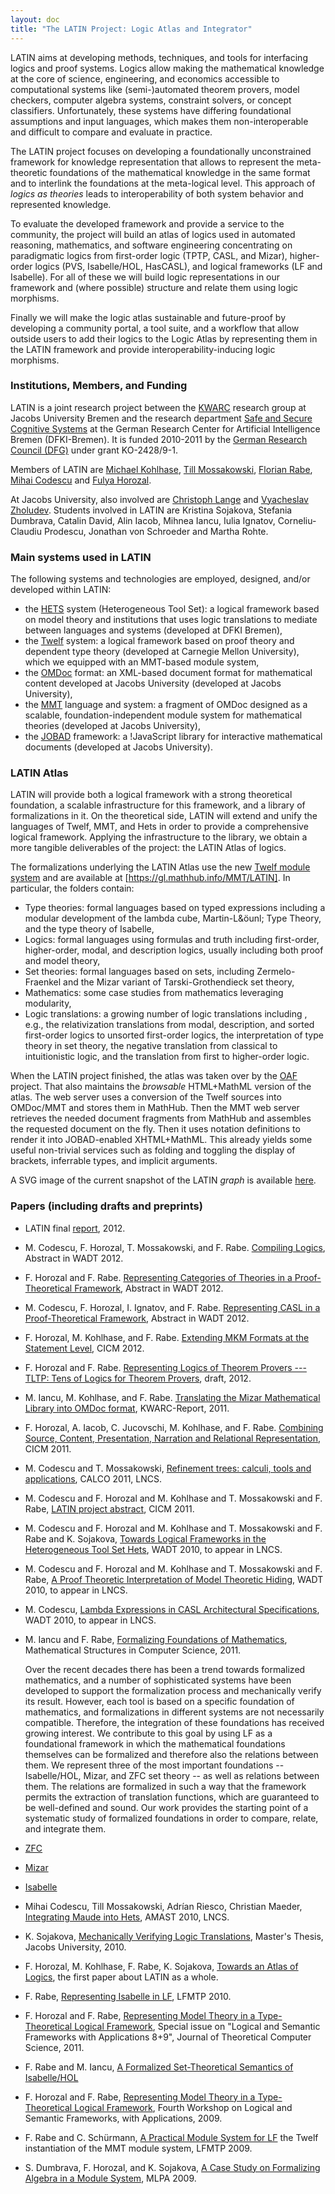 ```yaml
---
layout: doc
title: "The LATIN Project: Logic Atlas and Integrator"
---
```


LATIN aims at developing methods, techniques, and tools for interfacing logics and proof
systems. Logics allow making the mathematical knowledge at the core of science,
engineering, and economics accessible to computational systems like (semi-)automated
theorem provers, model checkers, computer algebra systems, constraint solvers, or concept
classifiers. Unfortunately, these systems have differing foundational assumptions and
input languages, which makes them non-interoperable and difficult to compare and evaluate
in practice.

The LATIN project focuses on developing a foundationally unconstrained framework for
knowledge representation that allows to represent the meta-theoretic foundations of the
mathematical knowledge in the same format and to interlink the foundations at the
meta-logical level. This approach of *logics as theories* leads to interoperability
of both system behavior and represented knowledge.

To evaluate the developed framework and provide a service to the community, the project
will build an atlas of logics used in automated reasoning, mathematics, and software
engineering concentrating on paradigmatic logics from first-order logic (TPTP, CASL, and
Mizar), higher-order logics (PVS, Isabelle/HOL, HasCASL), and logical frameworks (LF and
Isabelle). For all of these we will build logic representations in our framework and
(where possible) structure and relate them using logic morphisms.

Finally we will make the logic atlas sustainable and future-proof by developing a
community portal, a tool suite, and a workflow that allow outside users to add their
logics to the Logic Atlas by representing them in the LATIN framework and provide
interoperability-inducing logic morphisms.

### Institutions, Members, and Funding

LATIN is a joint research project between the [KWARC](https://kwarc.info/) research group at Jacobs University Bremen and the research department [Safe and Secure Cognitive Systems](http://www.dfki.de/sks) at the German Research Center for Artificial Intelligence Bremen (DFKI-Bremen). It is funded 2010-2011 by the [German Research Council (DFG)](https://www.dfg.de) under grant KO-2428/9-1.

Members of LATIN are [Michael Kohlhase](http://kwarc.info/kohlhase), [Till Mossakowski](http://www.informatik.uni-bremen.de/~till/), [Florian Rabe](http://kwarc.info/frabe/), [Mihai Codescu](http://www.dfki.de/web/forschung/sks/mitarbeiter/base_view?uid=mico01) and [Fulya Horozal](http://kwarc.info/fhorozal/).

At Jacobs University, also involved are [Christoph Lange](http://kwarc.info/clange/) and [Vyacheslav Zholudev](http://kwarc.info/vzholudev/). Students involved in LATIN are Kristina Sojakova, Stefania Dumbrava, Catalin David, Alin Iacob, Mihnea Iancu, Iulia Ignatov, Corneliu-Claudiu Prodescu, Jonathan von Schroeder and Martha Rohte.

### Main systems used in LATIN

The following systems and technologies are employed, designed, and/or developed within LATIN:

 * the [HETS](http://www.informatik.uni-bremen.de/agbkb/forschung/formal_methods/CoFI/hets/index_e.htm) system (Heterogeneous Tool Set): a logical framework based on model theory and institutions that uses logic translations to mediate between languages and systems (developed at DFKI Bremen),
 * the [Twelf](http://twelf.plparty.org/wiki/Main_Page) system: a logical framework based on proof theory and dependent type theory (developed at Carnegie Mellon University), which we equipped with an MMT-based module system,
 * the [OMDoc](https://omdoc.org) format: an XML-based document format for mathematical content developed at Jacobs University (developed at Jacobs University),
 * the [MMT](https://uniformal.github.io) language and system: a fragment of OMDoc designed as a scalable, foundation-independent module system for mathematical theories (developed at Jacobs University),
 * the [JOBAD](https://jomdoc.omdoc.org/wiki/JOBAD) framework: a !JavaScript library for interactive mathematical documents (developed at Jacobs University).

### LATIN Atlas

LATIN will provide both a logical framework with a strong theoretical foundation, a scalable infrastructure for this framework, and a library of formalizations in it. On the theoretical side, LATIN will extend and unify the languages of Twelf, MMT, and Hets in order to provide a comprehensive logical framework. Applying the infrastructure to the library, we obtain a more tangible deliverables of the project: the LATIN Atlas of logics.

The formalizations underlying the LATIN Atlas use the new [Twelf module system](http://www.twelf.org/mod/) and are available at [https://gl.mathhub.info/MMT/LATIN]. In particular, the folders contain:

 * Type theories: formal languages based on typed expressions including a modular development of the lambda cube, Martin-L&öunl; Type Theory, and the type theory of Isabelle,
 * Logics: formal languages using formulas and truth including first-order, higher-order, modal, and description logics, usually including both proof and model theory,
 * Set theories: formal languages based on sets, including Zermelo-Fraenkel and the Mizar variant of Tarski-Grothendieck set theory,
 * Mathematics: some case studies from mathematics leveraging modularity,
 * Logic translations: a growing number of logic translations including , e.g., the relativization translations from modal, description, and sorted first-order logics to unsorted first-order logics, the interpretation of type theory in set theory, the negative translation from classical to intuitionistic logic, and the translation from first to higher-order logic.

When the LATIN project finished, the atlas was taken over by the [OAF](../oaf.html) project.
That also maintains the *browsable* HTML+MathML version of the atlas.
The web server uses a conversion of the Twelf sources into OMDoc/MMT and stores them in MathHub. Then the MMT web server retrieves the needed document fragments from MathHub and assembles the requested document on the fly. Then it uses notation definitions to render it into JOBAD-enabled XHTML+MathML. This already yields some useful non-trivial services such as folding and toggling the display of brackets, inferrable types, and implicit arguments.

A SVG image of the current snapshot of the LATIN *graph* is available [here](docs/latin-graph).

### Papers (including drafts and preprints)

 * LATIN final [report](docs/latin_report.pdf), 2012.

 * M. Codescu, F. Horozal, T. Mossakowski, and F. Rabe. [Compiling Logics](docs/compiling-logics.pdf), Abstract in WADT 2012.

 * F. Horozal and F. Rabe. [Representing Categories of Theories in a Proof-Theoretical Framework](docs/theory-cats_abstract.pdf), Abstract in WADT 2012.

 * M. Codescu, F. Horozal, I. Ignatov, and F. Rabe. [Representing CASL in a Proof-Theoretical Framework](docs/representing-casl.pdf), Abstract in WADT 2012.

 * F. Horozal, M. Kohlhase, and F. Rabe. [Extending MKM Formats at the Statement Level](docs/pragmatic-strict.pdf), CICM 2012.

 * F. Horozal and F. Rabe. [Representing Logics of Theorem Provers --- TLTP: Tens of Logics for Theorem Provers](docs/tltp_draft.pdf), draft, 2012.

 * M. Iancu, M. Kohlhase, and F. Rabe. [Translating the Mizar Mathematical Library into OMDoc format](docs/Mizar2OMDoc-Report.pdf), KWARC-Report, 2011.

 * F. Horozal, A. Iacob, C. Jucovschi, M. Kohlhase, and F. Rabe. [Combining Source, Content, Presentation, Narration and Relational Representation](docs/mar_cicm11.pdf), CICM 2011.

 * M. Codescu and T. Mossakowski, [Refinement trees: calculi, tools and applications](docs/refinement-calco2011.pdf), CALCO 2011, LNCS.
 
 * M. Codescu and F. Horozal and M. Kohlhase and T. Mossakowski and F. Rabe, [LATIN project abstract](docs/latin-abstract_cicm11.pdf), CICM 2011.

 * M. Codescu and F. Horozal and M. Kohlhase and T. Mossakowski and F. Rabe and K. Sojakova, [Towards Logical Frameworks in the Heterogeneous Tool Set Hets](docs/latin-integration_wadt10.pdf), WADT 2010, to appear in LNCS.

 * M. Codescu and F. Horozal and M. Kohlhase and T. Mossakowski and F. Rabe, [A Proof Theoretic Interpretation of Model Theoretic Hiding](docs/latin-hiding_wadt10.pdf), WADT 2010, to appear in LNCS.

 * M. Codescu, [Lambda Expressions in CASL Architectural Specifications](docs/lambda-wadt2010.pdf), WADT 2010, to appear in LNCS.

 * M. Iancu and F. Rabe, [Formalizing Foundations of Mathematics](docs/foundations_mscs10.pdf), Mathematical Structures in Computer Science, 2011.
 
   Over the recent decades there has been a trend towards formalized mathematics, and a number of sophisticated systems have been developed to support the formalization process and mechanically verify its result. However, each tool is based on a specific foundation of mathematics, and formalizations in different systems are not necessarily compatible. Therefore, the integration of these foundations has received growing interest. We contribute to this goal by using LF as a foundational framework in which the mathematical foundations themselves can be formalized and therefore also the relations between them. We represent three of the most important foundations -- Isabelle/HOL, Mizar, and ZFC set theory -- as well as relations between them. The relations are formalized in such a way that the framework permits the extraction of translation functions, which are guaranteed to be well-defined and sound. Our work provides the starting point of a systematic study of formalized foundations in order to compare, relate, and integrate them.

  * [ZFC](http://gl.mathhub.info/MMT/foundations/zfc) 
  * [Mizar](http://gl.mathhub.info/MMT/foundations/zfc) 
  * [Isabelle](http://gl.mathhub.info/MMT/foundations/isabelle) 

 * Mihai Codescu, Till Mossakowski, Adrían Riesco, Christian Maeder, [Integrating Maude into Hets](docs/maude-hets_amast10.pdf), AMAST 2010, LNCS.

 * K. Sojakova, [Mechanically Verifying Logic Translations](http://kwarc.info/frabe/Research/Soj_thesis_10.pdf), Master's Thesis, Jacobs University, 2010.

 * F. Horozal, M. Kohlhase, F. Rabe, K. Sojakova, [Towards an Atlas of Logics](http://kwarc.info/frabe/Research/HKRS_latinlf_10.pdf), the first paper about LATIN as a whole.

 * F. Rabe, [Representing Isabelle in LF](http://kwarc.info/frabe/Research/rabe_isalf_10.pdf), LFMTP 2010.

 * F. Horozal and F. Rabe, [Representing Model Theory in a Type-Theoretical Logical Framework](http://kwarc.info/frabe/Research/HR_folsound_10), Special issue on "Logical and Semantic Frameworks with Applications 8+9", Journal of Theoretical Computer Science, 2011.

 * F. Rabe and M. Iancu, [A Formalized Set-Theoretical Semantics of Isabelle/HOL](http://kwarc.info/frabe/Research/RI_isabelle_10.pdf)

 * F. Horozal and F. Rabe, [Representing Model Theory in a Type-Theoretical Logical Framework](http://kwarc.info/frabe/Research/HR_folsound_09.pdf), Fourth Workshop on Logical and Semantic Frameworks, with Applications, 2009.

 * F. Rabe and C. Schürmann, [A Practical Module System for LF](http://kwarc.info/frabe/Research/RS_lf_09.pdf) the Twelf instantiation of the MMT module system, LFMTP 2009.

 * S. Dumbrava, F. Horozal, and K. Sojakova, [A Case Study on Formalizing Algebra in a Module System](http://kwarc.info/frabe/Research/DHS_case-study_09.pdf), MLPA 2009. 

